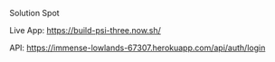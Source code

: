 Solution Spot

Live App: https://build-psi-three.now.sh/

API: https://immense-lowlands-67307.herokuapp.com/api/auth/login

